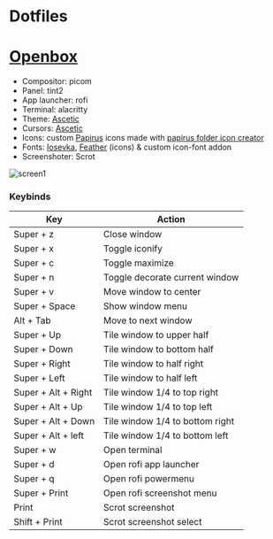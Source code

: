 # Dotfiles
# [Openbox]()
- Compositor: picom
- Panel: tint2
- App launcher: rofi
- Terminal: alacritty
- Theme: [Ascetic](https://github.com/Myagko/Ascetic-gtk)
- Cursors: [Ascetic](https://github.com/Myagko/Ascetic-cursors)
- Icons: custom [Papirus](https://github.com/PapirusDevelopmentTeam/papirus-icon-theme) icons made with [papirus folder icon creator](https://github.com/Adapta-Projects/Papirus-Folder-Icon-Creator)
- Fonts: [Iosevka](https://github.com/be5invis/Iosevka), [Feather](https://github.com/feathericons/feather#feather) (icons) & custom icon-font addon
- Screenshoter: Scrot

![screen1](https://github.com/Myagko/dotfiles/blob/main/preview/22e71924-c3fc-4ac5-9a3d-1a5ac7a69902.png)

### Keybinds
| Key | Action |
| --- | --- |
| Super + z | Close window |
| Super + x | Toggle iconify |
| Super + c | Toggle maximize |
| Super + n | Toggle decorate current window |
| Super + v | Move window to center |
| Super + Space | Show window menu |
| Alt + Tab | Move to next window |
| Super + Up | Tile window to upper half |
| Super + Down | Tile window to bottom half |
| Super + Right | Tile window to half right |
| Super + Left | Tile window to half left |
| Super + Alt + Right | Tile window 1/4 to top right |
| Super + Alt + Up | Tile window 1/4 to top left |
| Super + Alt + Down | Tile window 1/4 to bottom right |
| Super + Alt + left | Tile window 1/4 to bottom left |
| Super + w | Open terminal |
| Super + d | Open rofi app launcher |
| Super + q | Open rofi powermenu |
| Super + Print | Open rofi screenshot menu |
| Print | Scrot screenshot |
| Shift + Print | Scrot screenshot select |
